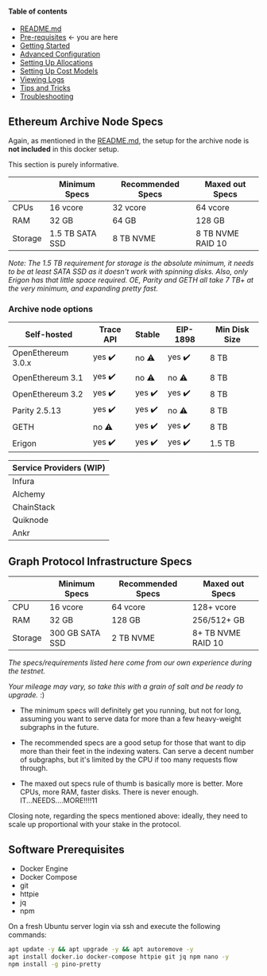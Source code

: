 #### Table of contents

- [README.md](https://github.com/StakeSquid/graphprotocol-mainnet-docker/blob/advanced/README.md)
- [Pre-requisites](https://github.com/StakeSquid/graphprotocol-mainnet-docker/blob/advanced/docs/pre-requisites.md) <- you are here
- [Getting Started](https://github.com/StakeSquid/graphprotocol-mainnet-docker/blob/advanced/docs/getting-started.md)
- [Advanced Configuration](https://github.com/StakeSquid/graphprotocol-mainnet-docker/blob/advanced/docs/advanced-config.md)
- [Setting Up Allocations](https://github.com/StakeSquid/graphprotocol-mainnet-docker/blob/advanced/docs/allocations.md)
- [Setting Up Cost Models](https://github.com/StakeSquid/graphprotocol-mainnet-docker/blob/advanced/docs/costmodels.md)
- [Viewing Logs](https://github.com/StakeSquid/graphprotocol-mainnet-docker/blob/advanced/docs/logs.md)
- [Tips and Tricks](https://github.com/StakeSquid/graphprotocol-mainnet-docker/blob/advanced/docs/tips.md)
- [Troubleshooting](https://github.com/StakeSquid/graphprotocol-mainnet-docker/blob/advanced/docs/troubleshooting.md)



## Ethereum Archive Node Specs

Again, as mentioned in the [README.md](https://github.com/StakeSquid/graphprotocol-mainnet-docker/blob/advanced/README.md), the setup for the archive node is **not included** in this docker setup.

This section is purely informative.

|         | Minimum Specs   | Recommended Specs | Maxed out Specs   |
| ------- | --------------- | ----------------- | ----------------- |
| CPUs    | 16 vcore        | 32 vcore          | 64 vcore          |
| RAM     | 32 GB           | 64 GB             | 128 GB            |
| Storage | 1.5 TB SATA SSD | 8 TB NVME         | 8 TB NVME RAID 10 |

*Note: The 1.5 TB requirement for storage is the absolute minimum, it needs to be at least SATA SSD as it doesn't work with spinning disks. Also, only Erigon has that little space required. OE, Parity and GETH all take 7 TB+ at the very minimum, and expanding pretty fast.*


### Archive node options

| Self-hosted        | Trace API | Stable | EIP-1898 | Min Disk Size |
| ------------------ | --------- | ------ | -------- | ------------- |
| OpenEthereum 3.0.x | yes ✔️     | no ⚠️   | yes ✔️    | 8 TB          |
| OpenEthereum 3.1   | yes ✔️     | no ⚠️   | no ⚠️     | 8 TB          |
| OpenEthereum 3.2   | yes ✔️     | yes ✔️  | yes ✔️    | 8 TB          |
| Parity 2.5.13      | yes ✔️     | yes ✔️  | no ⚠️     | 8 TB          |
| GETH               | no ⚠️      | yes ✔️  | yes ✔️    | 8 TB          |
| Erigon             | yes ✔️     | yes ✔️  | yes ✔️    | 1.5 TB        |


| Service Providers (WIP) |
| ----------------------- |
| Infura                  |
| Alchemy                 |
| ChainStack              |
| Quiknode                |
| Ankr                    |



## Graph Protocol Infrastructure Specs

|         | Minimum Specs   | Recommended Specs | Maxed out Specs    |
| ------- | --------------- | ----------------- | ------------------ |
| CPU     | 16 vcore        | 64 vcore          | 128+ vcore         |
| RAM     | 32 GB           | 128 GB            | 256/512+ GB        |
| Storage | 300 GB SATA SSD | 2 TB NVME         | 8+ TB NVME RAID 10 |

*The specs/requirements listed here come from our own experience during the testnet.*

*Your mileage may vary, so take this with a grain of salt and be ready to upgrade.* :)

- The minimum specs will definitely get you running, but not for long, assuming you want to serve data for more than a few heavy-weight subgraphs in the future.

- The recommended specs are a good setup for those that want to dip more than their feet in the indexing waters. Can serve a decent number of subgraphs, but it's limited by the CPU if too many requests flow through.

- The maxed out specs rule of thumb is basically more is better. More CPUs, more RAM, faster disks. There is never enough. IT...NEEDS....MORE!!!!11

Closing note, regarding the specs mentioned above: ideally, they need to scale up proportional with your stake in the protocol.




## Software Prerequisites

* Docker Engine
* Docker Compose
* git
* httpie
* jq
* npm

On a fresh Ubuntu server login via ssh and execute the following commands:

```bash
apt update -y && apt upgrade -y && apt autoremove -y
apt install docker.io docker-compose httpie git jq npm nano -y
npm install -g pino-pretty

```
